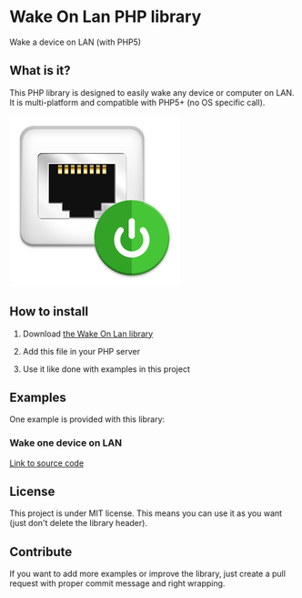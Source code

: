 # Wake On Lan PHP library
Wake a device on LAN (with PHP5)


## What is it?

This PHP library is designed to easily wake any device or computer on LAN.
It is multi-platform and compatible with PHP5+ (no OS specific call).


<img src="wakeOnLan.png" width="300">


## How to install

1) Download <a target="_blank" href="https://github.com/QuentinCG/Wake-On-Lan/blob/master/utils/wakeOnLan.php">the Wake On Lan library</a>

2) Add this file in your PHP server

3) Use it like done with examples in this project


## Examples

One example is provided with this library:

### Wake one device on LAN
<a target="_blank" href="https://github.com/QuentinCG/Wake-On-Lan/blob/master/examples/BasicWakeDeviceOnLan/index.php">Link to source code</a>


## License

This project is under MIT license. This means you can use it as you want (just don't delete the library header).


## Contribute

If you want to add more examples or improve the library, just create a pull request with proper commit message and right wrapping.
